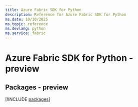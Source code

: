 ```yaml
---
title: Azure Fabric SDK for Python
description: Reference for Azure Fabric SDK for Python
ms.date: 10/10/2025
ms.topic: reference
ms.devlang: python
ms.service: fabric
---
```

# Azure Fabric SDK for Python - preview
## Packages - preview
[!INCLUDE [packages](fabric-index.md)]
